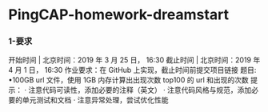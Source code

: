 # PingCAP-homework-dreamstart
### 1-要求
开始时间 | 北京时间：2019 年 3 月 25 日，
16:30
截止时间 | 北京时间：2019 年 4 月 1 日， 
16:30
作业要求：在 GitHub 上实现，截止时间前提交项目链接
题目:
•100GB url 文件，使用 1GB 内存计算出出现次数 top100 的 url 和出现的次数
提示：
· 注意代码可读性，添加必要的注释（英文）
· 注意代码风格与规范，添加必要的单元测试和文档
· 注意异常处理，尝试优化性能